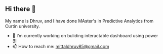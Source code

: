 ## Hi there 👋
My name is Dhruv, and I have done MAster's in Predictive Analytics from Curtin university.

- 🔭 I’m currently working on buliding interactable dashboard using power BI
- 📫 How to reach me: mittaldhruv85@gmail.com

<!--
**mittaldhruv85/mittaldhruv85** is a ✨ _special_ ✨ repository because its `README.md` (this file) appears on your GitHub profile.

Here are some ideas to get you started:


- 👯 I’m looking to collaborate on ...
- 🤔 I’m looking for help with ...
- 💬 Ask me about ...

- 😄 Pronouns: ...
- ⚡ Fun fact: ...
-->
